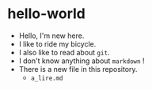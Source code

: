 # hello-world
- Hello, I'm new here.
- I like to ride my bicycle.
- I also like to read about `git`.
- I don't know anything about `markdown` !
- There is a new file in this repository.
  - `a_lire.md`
